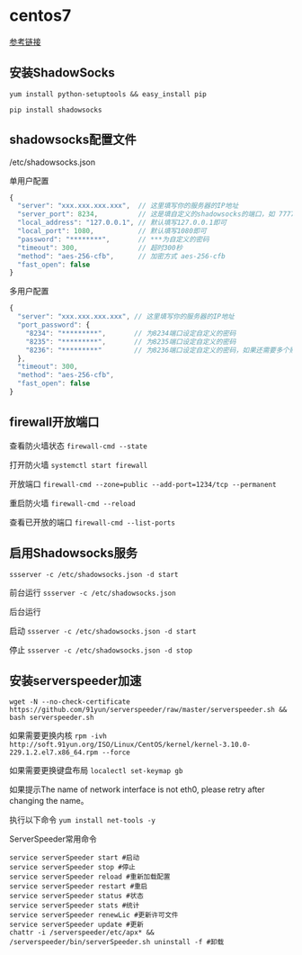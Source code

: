 # centos7

[参考链接](http://www.ailophy.com/2018/07/14/vpn/)

## 安装ShadowSocks
`yum install python-setuptools && easy_install pip`

`pip install shadowsocks`

## shadowsocks配置文件
/etc/shadowsocks.json

单用户配置
```javascript
{ 
  "server": "xxx.xxx.xxx.xxx",  // 这里填写你的服务器的IP地址
  "server_port": 8234,          // 这是填自定义的shadowsocks的端口，如 7777 或 8234等等，但要避免使用常用端口如：80，3306，3389，21，20等。
  "local_address": "127.0.0.1", // 默认填写127.0.0.1即可 
  "local_port": 1080,           // 默认填写1080即可 
  "password": "********",       // ***为自定义的密码
  "timeout": 300,               // 超时300秒
  "method": "aes-256-cfb",      // 加密方式 aes-256-cfb
  "fast_open": false 
}
```

多用户配置
```javascript
{ 
  "server": "xxx.xxx.xxx.xxx", // 这里填写你的服务器的IP地址
  "port_password": {
    "8234": "*********",       // 为8234端口设定自定义的密码
    "8235": "*********",       // 为8235端口设定自定义的密码
    "8236": "*********"        // 为8236端口设定自定义的密码，如果还需要多个账号，按此格式往下添加即可，但要保证最后一个账户后面没","切记！
  },
  "timeout": 300,
  "method": "aes-256-cfb",
  "fast_open": false
}
```

## firewall开放端口
查看防火墙状态
`firewall-cmd --state`

打开防火墙
`systemctl start firewall`

开放端口
`firewall-cmd --zone=public --add-port=1234/tcp --permanent`

重启防火墙
`firewall-cmd --reload`

查看已开放的端口
`firewall-cmd --list-ports`


## 启用Shadowsocks服务
`ssserver -c /etc/shadowsocks.json -d start`

前台运行
`ssserver -c /etc/shadowsocks.json`

后台运行

启动 `ssserver -c /etc/shadowsocks.json -d start`

停止 `ssserver -c /etc/shadowsocks.json -d stop`

## 安装serverspeeder加速
`wget -N --no-check-certificate https://github.com/91yun/serverspeeder/raw/master/serverspeeder.sh && bash serverspeeder.sh`

如果需要更换内核
`rpm -ivh http://soft.91yun.org/ISO/Linux/CentOS/kernel/kernel-3.10.0-229.1.2.el7.x86_64.rpm --force`

如果需要更换键盘布局
`localectl set-keymap gb`

如果提示The name of network interface is not eth0, please retry after changing the name。

执行以下命令
`yum install net-tools -y`

ServerSpeeder常用命令
```
service serverSpeeder start #启动
service serverSpeeder stop #停止
service serverSpeeder reload #重新加载配置
service serverSpeeder restart #重启
service serverSpeeder status #状态
service serverSpeeder stats #统计
service serverSpeeder renewLic #更新许可文件
service serverSpeeder update #更新
chattr -i /serverspeeder/etc/apx* && /serverspeeder/bin/serverSpeeder.sh uninstall -f #卸载
```
